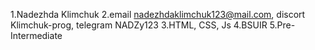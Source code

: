 
1.Nadezhda Klimchuk 2.email nadezhdaklimchuk123@mail.com, discort Klimchuk-prog, telegram NADZy123 3.HTML, CSS, Js 4.BSUIR 5.Pre-Intermediate
